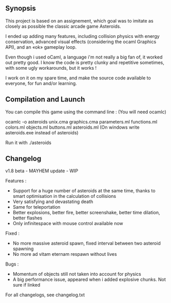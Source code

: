 ## Synopsis

This project is based on an assignement, which goal was to imitate as closely as possible the classic arcade game Asteroids.

I ended up adding many features, including collision physics with energy conservation, advanced visual effects (considering the ocaml Graphics API), and an «ok» gameplay loop.

Even though i used oCaml, a language i'm not really a big fan of, it worked out pretty good. I know the code is pretty clunky and repetitive sometimes, with some ugly workarounds, but it works !

I work on it on my spare time, and make the source code available to everyone, for fun and/or learning.

## Compilation and Launch

You can compile this game using the command line :
(You will need ocamlc)

ocamlc -o asteroids unix.cma graphics.cma parameters.ml functions.ml colors.ml objects.ml buttons.ml asteroids.ml
(On windows write asteroids.exe instead of asteroids)

Run it with ./asteroids

## Changelog

v1.8 beta - MAYHEM update - WIP

Features :
- Support for a huge number of asteroids at the same time, thanks to smart optimisation in the calculation of collisions
- Very satisfying and devastating death
- Same for teleportation
- Better explosions, better fire, better screenshake, better time dilation, better flashes
- Only infinitespace with mouse control available now

Fixed :
- No more massive asteroid spawn, fixed interval between two asteroid spawning
- No more ad vitam eternam respawn without lives

Bugs :
- Momentum of objects still not taken into account for physics
- A big performance issue, appeared when i added explosive chunks. Not sure if linked

For all changelogs, see changelog.txt

